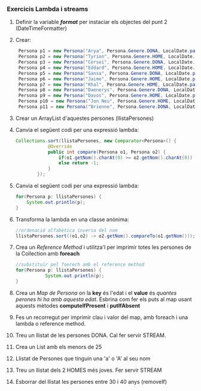 ### Exercicis Lambda i streams

1. Definir la variable _**format**_ per instaciar els objectes del punt 2 (DateTimeFormatter) 
2. Crear: 
    ```java
     Persona p1 = new Persona("Arya", Persona.Genere.DONA, LocalDate.parse("25/12/2002",format) );
     Persona p2 = new Persona("Tyrion", Persona.Genere.HOME, LocalDate.parse("12/10/1980",format));
     Persona p3 = new Persona("Cersei", Persona.Genere.DONA, LocalDate.parse("10/01/1984",format));
     Persona p4 = new Persona("Eddard", Persona.Genere.HOME, LocalDate.parse("24/04/1974",format));
     Persona p5 = new Persona("Sansa", Persona.Genere.DONA, LocalDate.parse("24/04/1992",format));
     Persona p6 = new Persona("Jaime", Persona.Genere.HOME, LocalDate.parse("24/04/1979",format));
     Persona p7 = new Persona("Khal", Persona.Genere.HOME, LocalDate.parse("10/08/1979",format));
     Persona p8 = new Persona("Daenerys", Persona.Genere.DONA, LocalDate.parse("12/11/1992",format));
     Persona p9 = new Persona("Davos", Persona.Genere.HOME, LocalDate.parse("12/11/1965",format));
     Persona p10 = new Persona("Jon Neu", Persona.Genere.HOME, LocalDate.parse("12/11/1986",format));
     Persona p11 = new Persona("Brienne", Persona.Genere.DONA, LocalDate.parse("12/11/1989",format));

    ```

3. Crear un ArrayList d'aquestes persones (llistaPersones)
4. Canvia el següent codi per una expressió lambda:
    ```java
    Collections.sort(llistaPersones, new Comparator<Persona>() {
                @Override
                public int compare(Persona o1, Persona o2) {
                    if(o1.getNom().charAt(0) >= o2.getNom().charAt(0)) return 1;
                    else return -1;
                }
            });
    ```
5. Canvia el següent codi per una expressió lambda:
    ```java
    for(Persona p: llistaPersones) {
        System.out.println(p);
    }
    ```
6. Transforma la lambda en una classe anònima:
    ```java
    //ordenació alfabètica inversa del nom
    llistaPersones.sort((o1,o2) -> o2.getNom().compareTo(o1.getNom()));
    ```
7. Crea un _Reference Method_ i utilitza'l per imprimir totes les persones de la Collection amb __foreach__
    ```java
   //substituir pel foerech amb el reference method 
   for(Persona p: llistaPersones) {
               System.out.println(p);
   } 
   ```
8. Crea un *Map de Persona* on la **key** és l'edat i el **value** és _quantes perones hi ha amb aquesta edat_.
Esbrina com fer els puts al map usant aquests mètodes **computeIfPresent** i **putIfAbsent**

9. Fes un recorregut per imprimir clau i valor del map, amb foreach i una lambda o reference method.

10. Treu un llistat de les persones DONA. Cal fer servir STREAM.

11. Crea un List amb els menors de 25

12. Llistat de Persones que tinguin una 'a' o 'A' al seu nom

13. Treu un llistat dels 2 HOMES més joves. Fer servir STREAM

14. Esborrar del llistat les persones entre 30 i 40 anys (removeIf)

 